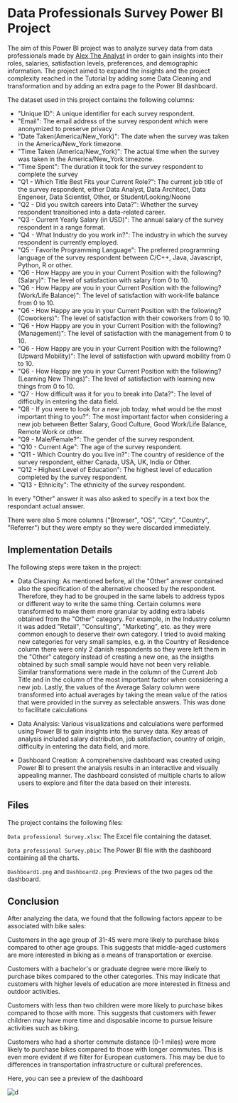 # Data Professionals Survey Power BI Project

The aim of this Power BI project was to analyze survey data from data professionals made by [Alex The Analyst](https://www.youtube.com/watch?v=pixlHHe_lNQ&list=PLUaB-1hjhk8FE_XZ87vPPSfHqb6OcM0cF&index=42) in order to gain insights into their roles, salaries, satisfaction levels, preferences, and demographic information. The project aimed to expand the insights and the project complexity reached in the Tutorial by adding some Data Cleaning and transformation and by adding an extra page to the Power BI dashboard.

The dataset used in this project contains the following columns:

- "Unique ID": A unique identifier for each survey respondent.
- "Email": The email address of the survey respondent which were anonymized to preserve privacy
- "Date Taken(America/New_York)": The date when the survey was taken in the America/New_York timezone.
- "Time Taken (America/New_York)": The actual time when the survey was taken in the America/New_York timezone.
- "Time Spent": The duration it took for the survey respondent to complete the survey
- "Q1 - Which Title Best Fits your Current Role?": The current job title of the survey respondent, either Data Analyst, Data Architect, Data Engeneer, Data Scientist, Other, or Student/Looking/Noone
- "Q2 - Did you switch careers into Data?": Whether the survey respondent transitioned into a data-related career.
- "Q3 - Current Yearly Salary (in USD)": The annual salary of the survey respondent in a range format.
- "Q4 - What Industry do you work in?": The industry in which the survey respondent is currently employed.
- "Q5 - Favorite Programming Language": The preferred programming language of the survey respondent between C/C++, Java, Javascript, Python, R or other.
- "Q6 - How Happy are you in your Current Position with the following? (Salary)": The level of satisfaction with salary from 0 to 10.
- "Q6 - How Happy are you in your Current Position with the following? (Work/Life Balance)": The level of satisfaction with work-life balance from 0 to 10.
- "Q6 - How Happy are you in your Current Position with the following? (Coworkers)": The level of satisfaction with their coworkers from 0 to 10.
- "Q6 - How Happy are you in your Current Position with the following? (Management)": The level of satisfaction with the management from 0 to 10.
- "Q6 - How Happy are you in your Current Position with the following? (Upward Mobility)": The level of satisfaction with upward mobility from 0 to 10.
- "Q6 - How Happy are you in your Current Position with the following? (Learning New Things)": The level of satisfaction with learning new things from 0 to 10.
- "Q7 - How difficult was it for you to break into Data?": The level of difficulty in entering the data field.
- "Q8 - If you were to look for a new job today, what would be the most important thing to you?": The most important factor when considering a new job between Better Salary, Good Culture, Good Work/Life Balance, Remote Work or other.
- "Q9 - Male/Female?": The gender of the survey respondent.
- "Q10 - Current Age": The age of the survey respondent.
- "Q11 - Which Country do you live in?": The country of residence of the survey respondent, either Canada, USA, UK, India or Other.
- "Q12 - Highest Level of Education": The highest level of education completed by the survey respondent.
- "Q13 - Ethnicity": The ethnicity of the survey respondent.

In every "Other" answer it was also asked to specify in a text box the respondant actual answer.

There were also 5 more columns ("Browser", "OS", "City", "Country", "Referrer") but they were empty so they were discarded immediately.

## Implementation Details
The following steps were taken in the project:

- Data Cleaning: As mentioned before, all the "Other" answer contained also the specification of the alternative choosed by the respondent. Therefore, they had to be grouped in the same labels to address typos or different way to write the same thing. Certain columns were transformed to make them more granular by adding extra labels obtained from the "Other" category.
For example, in the Industry column it was added "Retail", "Consulting", "Marketing", etc. as they were common enough to deserve their own category. I tried to avoid making new categories for very small samples, e.g. in the Country of Residence column there were only 2 danish respondents so they were left them in the "Other" category instead of creating a new one, as the insigths obtained by such small sample would have not been very reliable. Similar transformations were made in the column of the Current Job Title and in the column of the most important factor when considering a new job.
Lastly, the values of the Average Salary column were transformed into actual averages by taking the mean value of the ratios that were provided in the survey as selectable answers. This was done to facilitate calculations

- Data Analysis: Various visualizations and calculations were performed using Power BI to gain insights into the survey data. Key areas of analysis included salary distribution, job satisfaction, country of origin, difficulty in entering the data field, and more.
        
- Dashboard Creation: A comprehensive dashboard was created using Power BI to present the analysis results in an interactive and visually appealing manner. The dashboard consisted of multiple charts to allow users to explore and filter the data based on their interests.

## Files

The project contains the following files:

`Data professional Survey.xlsx`: The Excel file containing the dataset.

`Data professional Survey.pbix`: The Power BI file with the dashboard containing all the charts.

`Dashboard1.png` and `Dashboard2.png`: Previews of the two pages od the dashboard.

## Conclusion

After analyzing the data, we found that the following factors appear to be associated with bike sales:

Customers in the age group of 31-45 were more likely to purchase bikes compared to other age groups. This suggests that middle-aged customers are more interested in biking as a means of transportation or exercise. 

Customers with a bachelor's or graduate degree were more likely to purchase bikes compared to the other categories. This may indicate that customers with higher levels of education are more interested in fitness and outdoor activities. 

Customers with less than two children were more likely to purchase bikes compared to those with more. This suggests that customers with fewer children may have more time and disposable income to pursue leisure activities such as biking. 

Customers who had a shorter commute distance (0-1 miles) were more likely to purchase bikes compared to those with longer commutes. This is even more evident if we filter for European customers. This may be due to differences in transportation infrastructure or cultural preferences.

Here, you can see a preview of the dashboard

![d](Dashboard_Purchased_bike.png)
